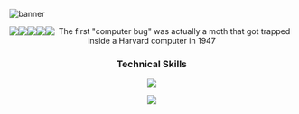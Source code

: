 ![banner](https://user-images.githubusercontent.com/74038190/215768208-3bf3dda8-eeea-40ee-a58b-f5ac529685bf.gif)

<p align="center">
  <a href="https://instagram.com/harshhhh.44" target="_blank" style="float: left;">
    <img src="https://skillicons.dev/icons?i=instagram" />
  </a>
  <a href="https://discord.com/users/harshhhh.44" target="_blank" style="float: left;">
    <img src="https://skillicons.dev/icons?i=discord" />
  </a>
  <a href="https://twitter.com/harshpreetsxngh" target="_blank" style="float: left;">
    <img src="https://skillicons.dev/icons?i=twitter" />
  </a>
  <a href="https://linkedin.com/in/harshpreeetsingh" target="_blank" style="float: left;">
    <img src="https://skillicons.dev/icons?i=linkedin" />
  </a>
  <a href="mailto:harshs7879@gmail.com" target="_blank" style="float: left;">
    <img src="https://skillicons.dev/icons?i=gmail" />
  </a>
</p>



<p align="center">
  The first "computer bug" was actually a moth that got trapped inside a Harvard computer in 1947
</p>

### <p align="center">Technical Skills</p>

<p align="center">
  <a href="https://harshpreeetsingh.netlify.app">
    <img src="https://skillicons.dev/icons?i=c,cpp,css,html,py,aws,azure" />
  </a>
</p>
<p align="center">
  <a href="https://harshpreeetsingh.netlify.app">
    <img src="https://skillicons.dev/icons?i=figma,flutter,ps,pr,xd,github,mysql" />
  </a>
</p>
